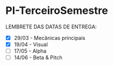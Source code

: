 # PI-TerceiroSemestre

LEMBRETE DAS DATAS DE ENTREGA:

- [x] 29/03 - Mecânicas principais
- [x] 19/04 - Visual
- [ ] 17/05 - Alpha
- [ ] 14/06 - Beta & Pitch
